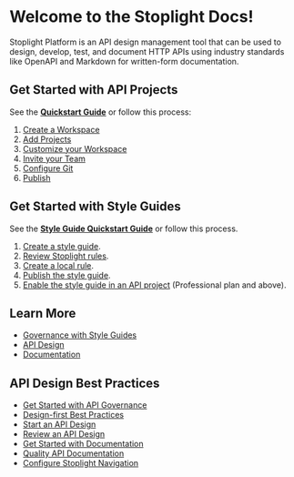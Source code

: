 # Welcome to the Stoplight Docs!

Stoplight Platform is an API design management tool that can be used to design, develop, test, and document HTTP APIs using industry standards like OpenAPI and Markdown for written-form documentation.

## Get Started with API Projects

See the **[Quickstart Guide](4.-documentation/documentation-quick-start.md)** or follow this process:

1. [Create a Workspace](2.-workspaces/a.creating-a-workspace.md)
2. [Add Projects](7.-projects/adding-projects.md)
3. [Customize your Workspace](2.-workspaces/workspace-settings.md)
4. [Invite your Team](2.-workspaces/d.workspace-access.md)
5. [Configure Git](2.-workspaces/configure-git/a.configuring-git.md)
6. [Publish](2.-workspaces/g.automating-publishing.md)

## Get Started with Style Guides

See the **[Style Guide Quickstart Guide](2a.-style-guides/style-guide-quick-start.md)** or follow this process.

1. [Create a style guide](2a.-style-guides/a1.create-style-guide.md).
2. [Review Stoplight rules](2a.-style-guides/style-guide-quick-start.md#2-review-stoplight-rules).
3. [Create a local rule](2a.-style-guides/g-rule-examples.md).
4. [Publish the style guide](2a.-style-guides/e.publish-style-guide.md).
5. [Enable the style guide in an API project](2a.-style-guides/d-enable-style-guide.md) (Professional plan and above).

## Learn More

- [Governance with Style Guides](2a.-style-guides/a.style-guide-projects.md)
- [API Design](3.-design/design-overview.md)
- [Documentation](4.-documentation/b.types-of-documentation.md)

## API Design Best Practices

- [Get Started with API Governance](https://meta.stoplight.io/docs/api-best-practices/governance/get-started-with-governance)
- [Design-first Best Practices](https://meta.stoplight.io/docs/api-best-practices/design/design-first-principles)
- [Start an API Design](https://meta.stoplight.io/docs/api-best-practices/ZG9jOjM2NTQ2Mjk0-get-started-with-api-design)
- [Review an API Design](https://meta.stoplight.io/docs/api-best-practices/design/review-api-designs)
- [Get Started with Documentation](https://meta.stoplight.io/docs/api-best-practices/hosted-docs/get-started-with-doc)
- [Quality API Documentation](https://meta.stoplight.io/docs/api-best-practices/hosted-docs/quality-api-reference-doc)
- [Configure Stoplight Navigation](https://meta.stoplight.io/docs/api-best-practices/hosted-docs/stoplight-navigation) 